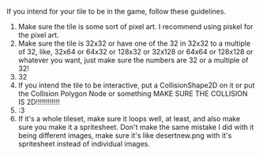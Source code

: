If you intend for your tile to be in the game, follow these guidelines.
1. Make sure the tile is some sort of pixel art. I recommend using piskel for the pixel art.
2. Make sure the tile is 32x32 or have one of the 32 in 32x32 to a multiple of 32, like, 32x64 or 64x32 or 128x32 or 32x128 or 64x64 or 128x128 or whatever you want, just make sure the numbers are 32 or a multiple of 32!
3. 32
4. If you intend the tile to be interactive, put a CollisionShape2D on it or put the Collision Polygon Node or something MAKE SURE THE COLLISION IS 2D!!!!!!!!!!!!
5. :3
6. If it's a whole tileset, make sure it loops well, at least, and also make sure you make it a spritesheet. Don't make the same mistake I did with it being different images, make sure it's like desertnew.png with it's spritesheet instead of individual images.
